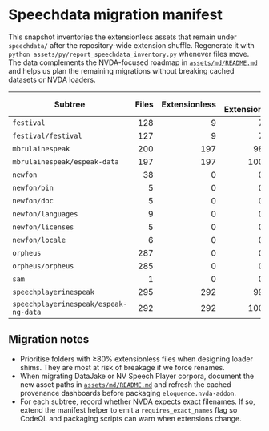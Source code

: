 # Speechdata migration manifest

This snapshot inventories the extensionless assets that remain under `speechdata/` after the repository-wide extension shuffle. Regenerate it with ``python assets/py/report_speechdata_inventory.py`` whenever files move. The data complements the NVDA-focused roadmap in [`assets/md/README.md`](README.md) and helps us plan the remaining migrations without breaking cached datasets or NVDA loaders.

| Subtree | Files | Extensionless | % Extensionless | Distinct extensions |
| --- | ---: | ---: | ---: | ---: |
| `festival` | 128 | 9 | 7.0% | 15 |
| `festival/festival` | 127 | 9 | 7.1% | 14 |
| `mbrulainespeak` | 200 | 197 | 98.5% | 2 |
| `mbrulainespeak/espeak-data` | 197 | 197 | 100.0% | 0 |
| `newfon` | 38 | 0 | 0.0% | 11 |
| `newfon/bin` | 5 | 0 | 0.0% | 2 |
| `newfon/doc` | 5 | 0 | 0.0% | 3 |
| `newfon/languages` | 9 | 0 | 0.0% | 1 |
| `newfon/licenses` | 5 | 0 | 0.0% | 1 |
| `newfon/locale` | 6 | 0 | 0.0% | 3 |
| `orpheus` | 287 | 0 | 0.0% | 17 |
| `orpheus/orpheus` | 285 | 0 | 0.0% | 16 |
| `sam` | 1 | 0 | 0.0% | 1 |
| `speechplayerinespeak` | 295 | 292 | 99.0% | 2 |
| `speechplayerinespeak/espeak-ng-data` | 292 | 292 | 100.0% | 0 |

## Migration notes

- Prioritise folders with ≥80% extensionless files when designing loader shims. They are most at risk of breakage if we force renames.
- When migrating DataJake or NV Speech Player corpora, document the new asset paths in [`assets/md/README.md`](README.md) and refresh the cached provenance dashboards before packaging `eloquence.nvda-addon`.
- For each subtree, record whether NVDA expects exact filenames. If so, extend the manifest helper to emit a `requires_exact_names` flag so CodeQL and packaging scripts can warn when extensions change.
